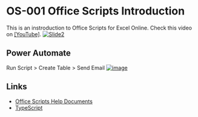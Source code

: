 # OS-001 Office Scripts Introduction

This is an instroduction to Office Scripts for Excel Online. Check this video on [[YouTube]](https://www.youtube.com/playlist?list=PLQhwjnEjYj8A4SGBsOGQKtlv2U-kZvkkV).
[![Slide2](https://user-images.githubusercontent.com/16481229/126320403-215c376e-dc1a-422c-8f90-dccc69f1c6b6.jpg)](https://www.youtube.com/playlist?list=PLQhwjnEjYj8A4SGBsOGQKtlv2U-kZvkkV)

## Power Automate

Run Script > Create Table > Send Email
[![image](https://user-images.githubusercontent.com/16481229/126337517-ed8acc57-35b9-4589-b2c5-a50ec5be2c07.png)]()

## Links

- [Office Scripts Help Documents](https://docs.microsoft.com/en-us/office/dev/scripts/overview/excel)
- [TypeScript](http://typescriptlang.org)

